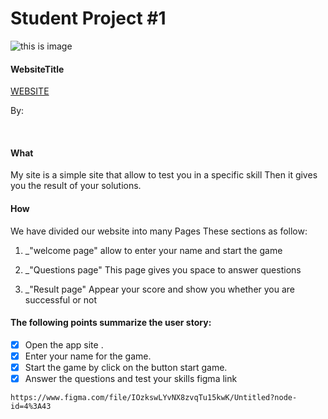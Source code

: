 
# Student Project #1 #
![this is image](https://www.wikihow.com/images/thumb/5/50/Do-Well-on-Multiple-Choice-Questions-Step-5-Version-3.jpg/v4-460px-Do-Well-on-Multiple-Choice-Questions-Step-5-Version-3.jpg.webp)
</br>

#### WebsiteTitle ####
[WEBSITE](https://gsg-g10.github.io/MohammedHaroon-Quiz-App/index.html)

By: 

<br/>


#### What ####
 My site is a simple site that allow to test you in a specific skill Then it gives you the result of your solutions.

 
 
#### How ####
We have divided our website into many Pages These sections as follow:

1. _"welcome page" allow to enter your name and start the game 

2. _"Questions page" This page gives you space to answer questions 

3. _"Result page" Appear your score and show you whether you are successful or not



#### The following points summarize the user story: ####
- [x] Open the app site .
- [x] Enter your name for the game.
- [x]  Start the game by click on the button start game.
- [x] Answer the questions and test your skills
figma link 
```
https://www.figma.com/file/IOzkswLYvNX8zvqTu15kwK/Untitled?node-id=4%3A43
```
